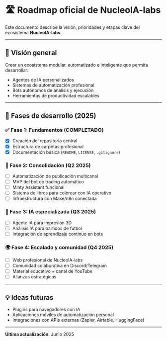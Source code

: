 # 🛣️ Roadmap oficial de NucleoIA-labs

Este documento describe la visión, prioridades y etapas clave del ecosistema **NucleoIA-labs**.

---

## 🎯 Visión general

Crear un ecosistema modular, automatizado e inteligente que permita desarrollar:
- Agentes de IA personalizados
- Sistemas de automatización profesional
- Bots autónomos de análisis y ejecución
- Herramientas de productividad escalables

---

## 📆 Fases de desarrollo (2025)

### ✅ Fase 1: Fundamentos (COMPLETADO)
- [x] Creación del repositorio central
- [x] Estructura de carpetas profesional
- [x] Documentación básica (`README`, `LICENSE`, `.gitignore`)

### 🔄 Fase 2: Consolidación (Q2 2025)
- [ ] Automatización de publicación multicanal
- [ ] MVP del bot de trading automático
- [ ] Minty Assistant funcional
- [ ] Sistema de libros para colorear con IA operativo
- [ ] Infraestructura con Make/n8n conectada

### 🧠 Fase 3: IA especializada (Q3 2025)
- [ ] Agente IA para impresión 3D
- [ ] Análisis IA para partidos de fútbol
- [ ] Integración de aprendizaje continuo en bots

### 🌍 Fase 4: Escalado y comunidad (Q4 2025)
- [ ] Web profesional de NucleoIA-labs
- [ ] Comunidad colaborativa en Discord/Telegram
- [ ] Material educativo + canal de YouTube
- [ ] Alianzas estratégicas

---

## 💡 Ideas futuras
- Plugins para navegadores con IA
- Aplicaciones móviles de automatización personal
- Integraciones con APIs externas (Zapier, Airtable, HuggingFace)

---

**Última actualización**: Junio 2025
